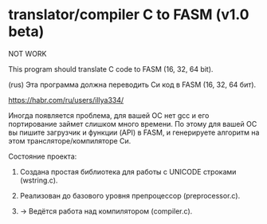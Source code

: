 # translator/compiler C to FASM (v1.0 beta)

NOT WORK

This program should translate C code to FASM (16, 32, 64 bit).

(rus)
Эта программа должна переводить Си код в FASM (16, 32, 64 бит).

https://habr.com/ru/users/illya334/

Иногда появляется проблема, для вашей ОС нет gcc и его портирование займет слишком много времени.
По этому для вашей ОС вы пишите загрузчик и функции (API) в FASM, и генерируете алгоритм на этом трансляторе/компиляторе Си.

Состояние проекта:

1. Создана простая библиотека для работы с UNICODE строками (wstring.c).

2. Реализован до базового уровня препроцессор (preprocessor.c).

3. -> Ведётся работа над компилятором (compiler.c).
